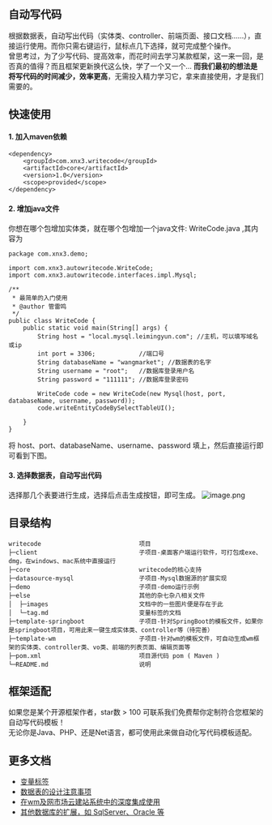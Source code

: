 ## 自动写代码
根据数据表，自动写出代码（实体类、controller、前端页面、接口文档……），直接运行使用。而你只需右键运行，鼠标点几下选择，就可完成整个操作。  
曾思考过，为了少写代码、提高效率，而花时间去学习某款框架，这一来一回，是否真的值得？而且框架更新换代这么快，学了一个又一个... **而我们最初的想法是将写代码的时间减少，效率更高**，无需投入精力学习它，拿来直接使用，才是我们需要的。  


## 快速使用
#### 1. 加入maven依赖

````
<dependency>
	<groupId>com.xnx3.writecode</groupId>
	<artifactId>core</artifactId>
	<version>1.0</version>
	<scope>provided</scope>
</dependency>
````

#### 2. 增加java文件
你想在哪个包增加实体类，就在哪个包增加一个java文件: WriteCode.java ,其内容为

````
package com.xnx3.demo;

import com.xnx3.autowritecode.WriteCode;
import com.xnx3.autowritecode.interfaces.impl.Mysql;

/**
 * 最简单的入门使用
 * @author 管雷鸣
 */
public class WriteCode {
	public static void main(String[] args) {
		String host = "local.mysql.leimingyun.com";	//主机，可以填写域名或ip
		int port = 3306;			//端口号
		String databaseName = "wangmarket"; //数据表的名字
		String username = "root"; 	//数据库登录用户名
		String password = "111111";	//数据库登录密码
		
		WriteCode code = new WriteCode(new Mysql(host, port, databaseName, username, password));
		code.writeEntityCodeBySelectTableUI();
		
	}
}

````

将 host、port、databaseName、username、password 填上，然后直接运行即可看到下图。

#### 3. 选择数据表，自动写出代码
选择那几个表要进行生成，选择后点击生成按钮，即可生成。
![image.png](http://res.zvo.cn/writecode/wm_demo_writecode_run.gif) 


## 目录结构

```
writecode                           项目
├─client                            子项目-桌面客户端运行软件，可打包成exe、dmg，在windows、mac系统中直接运行
├─core                              writecode的核心支持
├─datasource-mysql                  子项目-Mysql数据源的扩展实现
├─demo                              子项目-demo运行示例
├─else                              其他的杂七杂八相关文件
│  ├─images                         文档中的一些图片便是存在于此
│  └─tag.md                         变量标签的文档
├─template-springboot               子项目-针对SpringBoot的模板文件，如果你是springboot项目，可用此来一键生成实体类、controller等（待完善）
├─template-wm                       子项目-针对wm的模板文件，可自动生成wm框架的实体类、controller类、vo类、前端的列表页面、编辑页面等
├─pom.xml                           项目源代码 pom ( Maven )
└─README.md                         说明
```

## 框架适配
如果您是某个开源框架作者，star数 > 100 可联系我们免费帮你定制符合您框架的自动写代码模板！  
无论你是Java、PHP、还是Net语言，都可使用此来做自动化写代码模板适配。  

## 更多文档
* [变量标签](else/tag.md)
* [数据表的设计注意事项](else/database_table.md)
* [在wm及网市场云建站系统中的深度集成使用](else/framework_wm.md)
* [其他数据库的扩展，如 SqlServer、Oracle 等](else/datasource.md)

